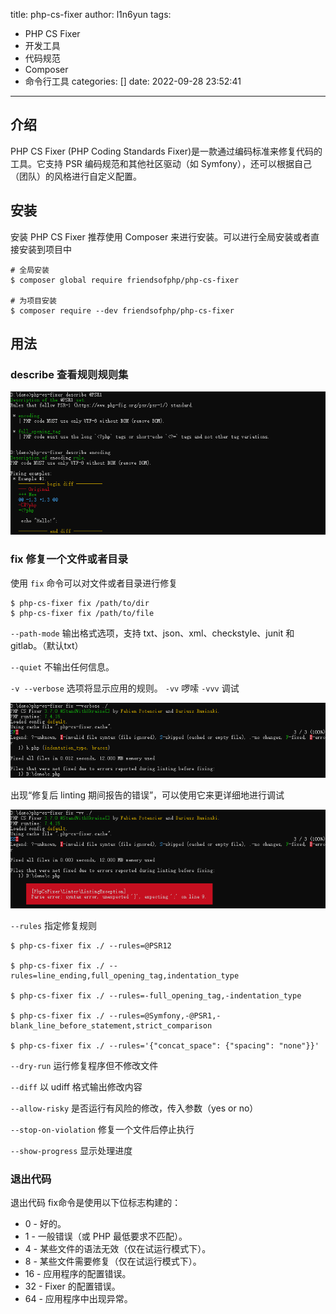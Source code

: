 title: php-cs-fixer
author: l1n6yun
tags: 
 - PHP CS Fixer
 - 开发工具
 - 代码规范
 - Composer
 - 命令行工具
categories: []
date: 2022-09-28 23:52:41
---
## 介绍

PHP CS Fixer (PHP Coding Standards Fixer)是一款通过编码标准来修复代码的工具。它支持 PSR 编码规范和其他社区驱动（如 Symfony），还可以根据自己（团队）的风格进行自定义配置。

## 安装

安装 PHP CS Fixer 推荐使用 Composer 来进行安装。可以进行全局安装或者直接安装到项目中

```shell
# 全局安装
$ composer global require friendsofphp/php-cs-fixer

# 为项目安装
$ composer require --dev friendsofphp/php-cs-fixer 
```

## 用法

### describe 查看规则规则集


![upload successful](/images/pasted-30.png)


### fix 修复一个文件或者目录

使用 `fix` 命令可以对文件或者目录进行修复

```shell
$ php-cs-fixer fix /path/to/dir
$ php-cs-fixer fix /path/to/file
```

`--path-mode` 输出格式选项，支持 txt、json、xml、checkstyle、junit 和 gitlab。（默认txt）

`--quiet` 不输出任何信息。

`-v --verbose` 选项将显示应用的规则。 
`-vv` 啰嗦
`-vvv` 调试

![upload successful](/images/pasted-32.png)

出现“修复后 linting 期间报告的错误”，可以使用它来更详细地进行调试

![upload successful](/images/pasted-31.png)


`--rules` 指定修复规则

```shell
$ php-cs-fixer fix ./ --rules=@PSR12

$ php-cs-fixer fix ./ --rules=line_ending,full_opening_tag,indentation_type

$ php-cs-fixer fix ./ --rules=-full_opening_tag,-indentation_type

$ php-cs-fixer fix ./ --rules=@Symfony,-@PSR1,-blank_line_before_statement,strict_comparison

$ php-cs-fixer fix ./ --rules='{"concat_space": {"spacing": "none"}}'
```

`--dry-run` 运行修复程序但不修改文件

`--diff` 以 udiff 格式输出修改内容

`--allow-risky` 是否运行有风险的修改，传入参数（yes or no）

`--stop-on-violation` 修复一个文件后停止执行

`--show-progress` 显示处理进度

### 退出代码

退出代码 fix命令是使用以下位标志构建的：

- 0 - 好的。
- 1 - 一般错误（或 PHP 最低要求不匹配）。
- 4 - 某些文件的语法无效（仅在试运行模式下）。
- 8 - 某些文件需要修复（仅在试运行模式下）。
- 16 - 应用程序的配置错误。
- 32 - Fixer 的配置错误。
- 64 - 应用程序中出现异常。